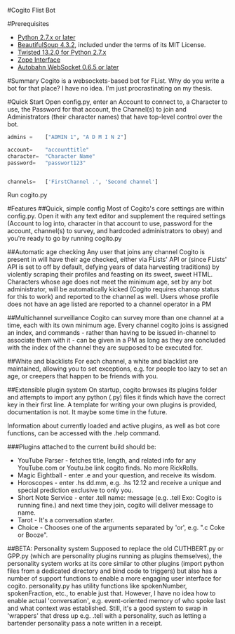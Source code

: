 #Cogito Flist Bot

#Prerequisites
*	[Python 2.7.x or later](http://python.org)
*	[BeautifulSoup 4.3.2](http://www.crummy.com/software/BeautifulSoup/), included under the terms of its MIT License.
*	[Twisted 13.2.0 for Python 2.7.x](http://twistedmatrix.com)
*	[Zope Interface](https://pypi.python.org/pypi/zope.interface#download)
*	[Autobahn WebSocket 0.6.5 or later](http://autobahn.ws/)


#Summary
Cogito is a websockets-based bot for FList. Why do you write a bot for that place? I have no idea. I'm just procrastinating on my thesis.

#Quick Start
Open config.py, enter an Account to connect to, a Character to use, the Password for that account, the Channel(s) to join and Administrators (their character names) that have top-level control over the bot.  
```python
admins = 	["ADMIN 1", "A D M I N 2"]

account=	"accounttitle"
character=	"Character Name"
password=	"passwort123"


channels=	['FirstChannel .', 'Second channel']
```
Run cogito.py

#Features
##Quick, simple config
Most of Cogito's core settings are within config.py. Open it with any text editor and supplement the required settings (Account to log into, character in that account to use, password for the account, channel(s) to survey, and hardcoded administrators to obey) and you're ready to go by running cogito.py

##Automatic age checking
Any user that joins any channel Cogito is present in will have their age checked, either via FLists' API or (since FLists' API is set to off by default, defying years of data harvesting traditions) by violently scraping their profiles and feasting on its sweet, sweet HTML. 
Characters whose age does not meet the minimum age, set by any bot administrator, will be automatically kicked (Cogito requires chanop status for this to work) and reported to the channel as well. 
Users whose profile does not have an age listed are reported to a channel operator in a PM

##Multichannel surveillance
Cogito can survey more than one channel at a time, each with its own minimum age. Every channel cogito joins is assigned an index, and commands - rather than having to be issued in-channel to associate them with it - can be given in a PM as long as they are concluded with the index of the channel they are supposed to be executed for.

##White and blacklists
For each channel, a white and blacklist are maintained, allowing you to set exceptions, e.g. for people too lazy to set an age, or creepers that happen to be friends with you.

##Extensible plugin system
On startup, cogito browses its plugins folder and attempts to import any python (.py) files it finds which have the correct key in their first line. A template for writing your own plugins is provided, documentation is not. It maybe some time in the future.

Information about currently loaded and active plugins, as well as bot core functions, can be accessed with the .help command.

###Plugins attached to the current build should be:
* YouTube Parser - fetches title, length, and related info for any YouTube.com or Youtu.be link cogito finds. No more RickRolls.  
* Magic Eightball - enter .e and your question, and receive its wisdom.  
* Horoscopes - enter .hs dd.mm, e.g. .hs 12.12 and receive a unique and special prediction exclusive to only you.  
* Short Note Service - enter .tell name: message (e.g. .tell Exo: Cogito is running fine.) and next time they join, cogito will deliver message to name.  
* Tarot - It's a conversation starter.  
* Choice - Chooses one of the arguments separated by 'or', e.g. ".c Coke or Booze".  

##BETA: Personality system
Supposed to replace the old CUTHBERT.py or GPP.py (which are personality plugins running as plugins themselves), the personality system works at its core similar to other plugins (import python files from a dedicated directory and bind code to triggers) but also has a number of support functions to enable a more engaging user interface for cogito. personality.py has utility functions like spokenNumber, spokenFraction, etc., to enable just that.
However, I have no idea how to enable actual 'conversation', e.g. event-oriented memory of who spoke last and what context was established. Still, it's a good system to swap in 'wrappers' that dress up e.g. .tell with a personality, such as letting a bartender personality pass a note written in a receipt.
